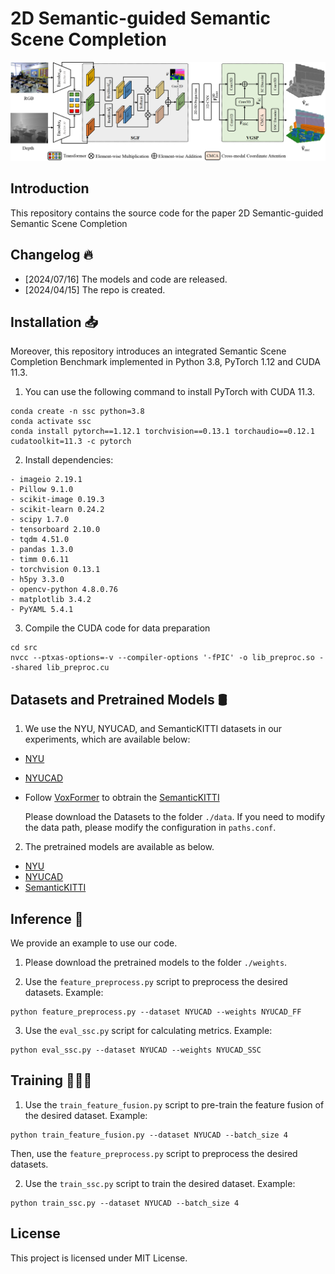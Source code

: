 # 2D Semantic-guided Semantic Scene Completion
<p align="center"> 
<img src="images/Overview.png">
</p>

## Introduction

This repository contains the source code for the paper 2D Semantic-guided Semantic Scene Completion

## Changelog 🔥

- [2024/07/16] The models and code are released.
- [2024/04/15] The repo is created.

## Installation 📥

Moreover, this repository introduces an integrated Semantic Scene Completion Benchmark implemented in Python 3.8, PyTorch 1.12 and CUDA 11.3. 

1. You can use the following command to install PyTorch with CUDA 11.3. 
```
conda create -n ssc python=3.8
conda activate ssc
conda install pytorch==1.12.1 torchvision==0.13.1 torchaudio==0.12.1 cudatoolkit=11.3 -c pytorch
```

2. Install dependencies:
```
- imageio 2.19.1
- Pillow 9.1.0
- scikit-image 0.19.3
- scikit-learn 0.24.2
- scipy 1.7.0
- tensorboard 2.10.0
- tqdm 4.51.0
- pandas 1.3.0
- timm 0.6.11
- torchvision 0.13.1
- h5py 3.3.0
- opencv-python 4.8.0.76
- matplotlib 3.4.2
- PyYAML 5.4.1
```

3. Compile the CUDA code for data preparation
``` 
cd src
nvcc --ptxas-options=-v --compiler-options '-fPIC' -o lib_preproc.so --shared lib_preproc.cu
```

## Datasets and Pretrained Models 🛢️

1. We use the NYU, NYUCAD, and SemanticKITTI datasets in our experiments, which are available below:

+ [NYU](https://drive.google.com/file/d/1eHX9yqCW609UpZWe6MEYhgqg54XmbSz2/view?usp=sharing)
+ [NYUCAD](https://drive.google.com/file/d/1zfSzGURMgj7WLtMmUINHrj0Z2n_BoIhl/view?usp=sharing)
+ Follow [VoxFormer](https://github.com/NVlabs/VoxFormer?tab=readme-ov-file) to obtrain the [SemanticKITTI](https://github.com/NVlabs/VoxFormer/blob/main/docs/prepare_dataset.md)

   Please download the Datasets to the folder `./data`. If you need to modify the data path, please modify the configuration in `paths.conf`.

2. The pretrained models are available as below.
+ [NYU](https://drive.google.com/drive/folders/1HKGPzniCtPYJL4RMMbBi1XcQYM45m6ue?usp=sharing)
+ [NYUCAD](https://drive.google.com/drive/folders/1LOE-FZdvyRQwAKLoNz0lgSaRmnm8_MeH?usp=sharing)
+ [SemanticKITTI](https://drive.google.com/drive/folders/1mSxRUNJe9XK9TFx9TesHSkWE2cp4hgFn?usp=sharing)

## Inference 🚩

We provide an example to use our code.
1. Please download the pretrained models to the folder `./weights`.

2. Use the `feature_preprocess.py` script to preprocess the desired datasets. Example: 
``` 
python feature_preprocess.py --dataset NYUCAD --weights NYUCAD_FF
```

3. Use the `eval_ssc.py` script for calculating metrics. Example:
``` 
python eval_ssc.py --dataset NYUCAD --weights NYUCAD_SSC
```

## Training 👩🏽‍💻

1. Use the `train_feature_fusion.py` script to pre-train the feature fusion of the desired dataset. Example: 
``` 
python train_feature_fusion.py --dataset NYUCAD --batch_size 4
```
Then, use the `feature_preprocess.py` script to preprocess the desired datasets. 

2. Use the `train_ssc.py` script to train the desired dataset. Example:
``` 
python train_ssc.py --dataset NYUCAD --batch_size 4
```

## License
This project is licensed under MIT License.
